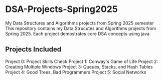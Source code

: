 # DSA-Projects-Spring2025
My Data Structures and Algorithms projects from Spring 2025 semester
This repository contains my Data Strucutes and Algorithms projects from Spring 2025.
Each project demostrates core DSA concepts using java. 
## Projects Included
Project 0: Project Skills Check
Project 1: Conway's Game of Life
Project 2: Creating Multiple Windows
Project 3: Queues, Stacks, and Hash Tables
Project 4: Good Trees, Bad Programmers
Project 5: Social Networks 

